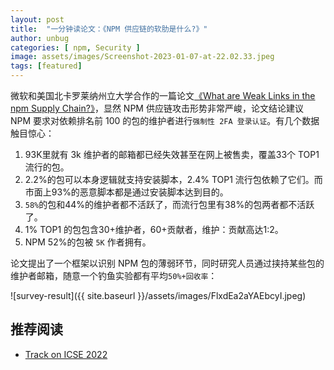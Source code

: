 ```yaml
---
layout: post
title:  "一分钟读论文：《NPM 供应链的软肋是什么?》"
author: unbug
categories: [ npm, Security ]
image: assets/images/Screenshot-2023-01-07-at-22.02.33.jpeg
tags: [featured]
---
```

微软和美国北卡罗莱纳州立大学合作的一篇论文[《What are Weak Links in the npm Supply Chain?》][paper1-url]，显然 NPM 供应链攻击形势非常严峻，论文结论建议 NPM 要求对依赖排名前 100 的包的维护者进行`强制性 2FA 登录认证`。有几个数据触目惊心：
1. 93K里就有 3k  维护者的邮箱都已经失效甚至在网上被售卖，覆盖33个 TOP1 流行的包。
2. 2.2%的包可以本身逻辑就支持安装脚本，2.4% TOP1 流行包依赖了它们。而市面上93%的恶意脚本都是通过安装脚本达到目的。
3. `58%`的包和44%的维护者都不活跃了，而流行包里有38%的包两者都不活跃了。
4. 1% TOP1 的包包含30+维护者，60+贡献者，维护：贡献高达1:2。
5. NPM 52%的包被 `5K` 作者拥有。

论文提出了一个框架以识别 NPM 包的薄弱环节，同时研究人员通过挟持某些包的维护者邮箱，随意一个钓鱼实验都有平均`50%+回收率`：

![survey-result]({{ site.baseurl }}/assets/images/FlxdEa2aYAEbcyI.jpeg)


## 推荐阅读
- [Track on ICSE 2022][links-1]


[paper1-url]: https://arxiv.org/pdf/2112.10165.pdf

[links-1]: https://conf.researchr.org/details/icse-2022/icse-2022-seip---software-engineering-in-practice/39/What-are-Weak-Links-in-the-npm-Supply-Chain-#
